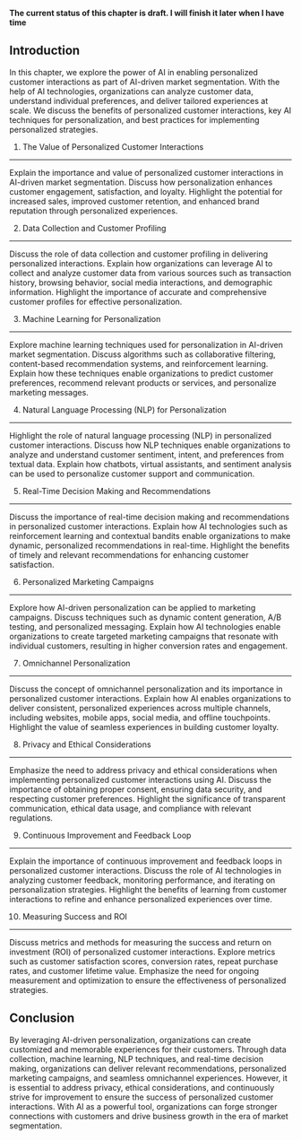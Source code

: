 **The current status of this chapter is draft. I will finish it later when I have time**

Introduction
------------

In this chapter, we explore the power of AI in enabling personalized customer interactions as part of AI-driven market segmentation. With the help of AI technologies, organizations can analyze customer data, understand individual preferences, and deliver tailored experiences at scale. We discuss the benefits of personalized customer interactions, key AI techniques for personalization, and best practices for implementing personalized strategies.

1. The Value of Personalized Customer Interactions
--------------------------------------------------

Explain the importance and value of personalized customer interactions in AI-driven market segmentation. Discuss how personalization enhances customer engagement, satisfaction, and loyalty. Highlight the potential for increased sales, improved customer retention, and enhanced brand reputation through personalized experiences.

2. Data Collection and Customer Profiling
-----------------------------------------

Discuss the role of data collection and customer profiling in delivering personalized interactions. Explain how organizations can leverage AI to collect and analyze customer data from various sources such as transaction history, browsing behavior, social media interactions, and demographic information. Highlight the importance of accurate and comprehensive customer profiles for effective personalization.

3. Machine Learning for Personalization
---------------------------------------

Explore machine learning techniques used for personalization in AI-driven market segmentation. Discuss algorithms such as collaborative filtering, content-based recommendation systems, and reinforcement learning. Explain how these techniques enable organizations to predict customer preferences, recommend relevant products or services, and personalize marketing messages.

4. Natural Language Processing (NLP) for Personalization
--------------------------------------------------------

Highlight the role of natural language processing (NLP) in personalized customer interactions. Discuss how NLP techniques enable organizations to analyze and understand customer sentiment, intent, and preferences from textual data. Explain how chatbots, virtual assistants, and sentiment analysis can be used to personalize customer support and communication.

5. Real-Time Decision Making and Recommendations
------------------------------------------------

Discuss the importance of real-time decision making and recommendations in personalized customer interactions. Explain how AI technologies such as reinforcement learning and contextual bandits enable organizations to make dynamic, personalized recommendations in real-time. Highlight the benefits of timely and relevant recommendations for enhancing customer satisfaction.

6. Personalized Marketing Campaigns
-----------------------------------

Explore how AI-driven personalization can be applied to marketing campaigns. Discuss techniques such as dynamic content generation, A/B testing, and personalized messaging. Explain how AI technologies enable organizations to create targeted marketing campaigns that resonate with individual customers, resulting in higher conversion rates and engagement.

7. Omnichannel Personalization
------------------------------

Discuss the concept of omnichannel personalization and its importance in personalized customer interactions. Explain how AI enables organizations to deliver consistent, personalized experiences across multiple channels, including websites, mobile apps, social media, and offline touchpoints. Highlight the value of seamless experiences in building customer loyalty.

8. Privacy and Ethical Considerations
-------------------------------------

Emphasize the need to address privacy and ethical considerations when implementing personalized customer interactions using AI. Discuss the importance of obtaining proper consent, ensuring data security, and respecting customer preferences. Highlight the significance of transparent communication, ethical data usage, and compliance with relevant regulations.

9. Continuous Improvement and Feedback Loop
-------------------------------------------

Explain the importance of continuous improvement and feedback loops in personalized customer interactions. Discuss the role of AI technologies in analyzing customer feedback, monitoring performance, and iterating on personalization strategies. Highlight the benefits of learning from customer interactions to refine and enhance personalized experiences over time.

10. Measuring Success and ROI
-----------------------------

Discuss metrics and methods for measuring the success and return on investment (ROI) of personalized customer interactions. Explore metrics such as customer satisfaction scores, conversion rates, repeat purchase rates, and customer lifetime value. Emphasize the need for ongoing measurement and optimization to ensure the effectiveness of personalized strategies.

Conclusion
----------

By leveraging AI-driven personalization, organizations can create customized and memorable experiences for their customers. Through data collection, machine learning, NLP techniques, and real-time decision making, organizations can deliver relevant recommendations, personalized marketing campaigns, and seamless omnichannel experiences. However, it is essential to address privacy, ethical considerations, and continuously strive for improvement to ensure the success of personalized customer interactions. With AI as a powerful tool, organizations can forge stronger connections with customers and drive business growth in the era of market segmentation.
